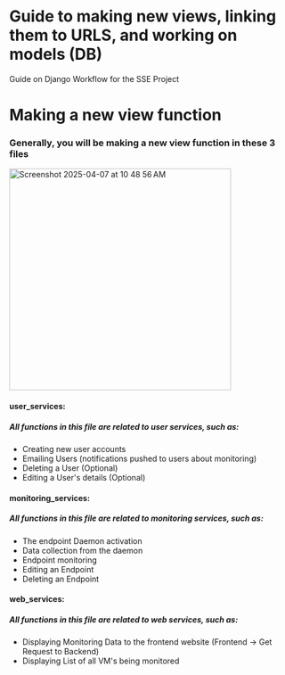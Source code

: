 # Guide to making new views, linking them to URLS, and working on models (DB)
Guide on Django Workflow for the SSE Project



# Making a new view function

### Generally, you will be making a new view function in these 3 files

<img width="398" alt="Screenshot 2025-04-07 at 10 48 56 AM" src="https://github.com/user-attachments/assets/2b2618f3-5601-4120-811c-f3197321bfa0" />

#### user_services:
##### All functions in this file are related to user services, such as:
- Creating new user accounts
- Emailing Users (notifications pushed to users about monitoring)
- Deleting a User (Optional)
- Editing a User's details (Optional)


#### monitoring_services:
##### All functions in this file are related to monitoring services, such as:
- The endpoint Daemon activation
- Data collection from the daemon
- Endpoint monitoring
- Editing an Endpoint
- Deleting an Endpoint


#### web_services:
##### All functions in this file are related to web services, such as:
- Displaying Monitoring Data to the frontend website (Frontend -> Get Request to Backend)
- Displaying List of all VM's being monitored

